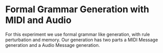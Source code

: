 # Formal Grammar Generation with MIDI and Audio

For this experiment we use formal grammar like generation, with rule perturbation and memory.
Our generation has two parts a MIDI Message generation and a Audio Message generation.
